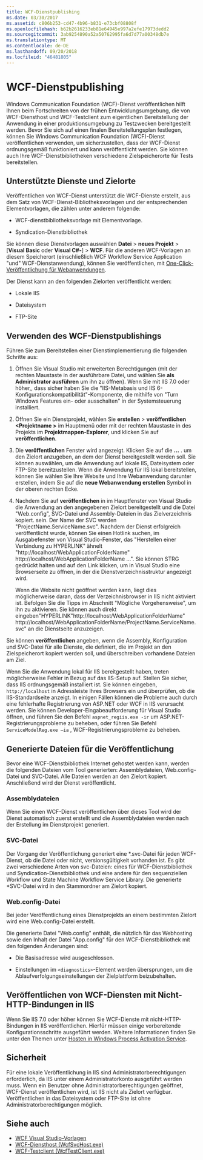 ```yaml
---
title: WCF-Dienstpublishing
ms.date: 03/30/2017
ms.assetid: c806b253-cd47-4b96-b831-e73cbf08808f
ms.openlocfilehash: b62b2616233eb81e64945e997a2efe17973dedd2
ms.sourcegitcommit: 3ab9254890a52a50762995fa6d7d77a00348db7e
ms.translationtype: MT
ms.contentlocale: de-DE
ms.lasthandoff: 09/20/2018
ms.locfileid: "46481805"
---
```

# <a name="wcf-service-publishing"></a>WCF-Dienstpublishing

Windows Communication Foundation (WCF)-Dienst veröffentlichen hilft Ihnen beim Fortschreiten von der frühen Entwicklungsumgebung, die von WCF-Diensthost und WCF-Testclient zum eigentlichen Bereitstellung der Anwendung in einer produktionsumgebung zu Testzwecken bereitgestellt werden. Bevor Sie sich auf einen finalen Bereitstellungsplan festlegen, können Sie Windows Communication Foundation (WCF)-Dienst veröffentlichen verwenden, um sicherzustellen, dass der WCF-Dienst ordnungsgemäß funktioniert und kann veröffentlicht werden. Sie können auch Ihre WCF-Dienstbibliotheken verschiedene Zielspeicherorte für Tests bereitstellen.

## <a name="supported-services-and-target-locations"></a>Unterstützte Dienste und Zielorte

Veröffentlichen von WCF-Dienst unterstützt die WCF-Dienste erstellt, aus dem Satz von WCF-Dienst-Bibliotheksvorlagen und der entsprechenden Elementvorlagen, die zählen unter anderem folgende:

-   WCF-dienstbibliotheksvorlage mit Elementvorlage.

-   Syndication-Dienstbibliothek

Sie können diese Dienstvorlagen auswählen **Datei** > **neues Projekt** > [**Visual Basic** oder **Visual C#-**] > **WCF**. Für die anderen WCF-Vorlagen an diesem Speicherort (einschließlich WCF Workflow Service Application "und" WCF-Dienstanwendung), können Sie veröffentlichen, mit [One-Click-Veröffentlichung für Webanwendungen](https://msdn.microsoft.com/library/dd465337\(v=vs.110\).aspx).

Der Dienst kann an den folgenden Zielorten veröffentlicht werden:

-   Lokale IIS

-   Dateisystem

-   FTP-Site

## <a name="using-wcf-service-publishing"></a>Verwenden des WCF-Dienstpublishings

Führen Sie zum Bereitstellen einer Dienstimplementierung die folgenden Schritte aus:

1.  Öffnen Sie Visual Studio mit erweiterten Berechtigungen (mit der rechten Maustaste in der ausführbare Datei, und wählen Sie **als Administrator ausführen** um ihn zu öffnen).  Wenn Sie mit IIS 7.0 oder höher,, dass sicher haben Sie die "IIS-Metabasis und IIS 6-Konfigurationskompatibilität"-Komponente, die mithilfe von "Turn Windows Features ein- oder ausschalten" in der Systemsteuerung installiert.

2.  Öffnen Sie ein Dienstprojekt, wählen Sie **erstellen** > **veröffentlichen \<Projektname >** im Hauptmenü oder mit der rechten Maustaste in des Projekts im **Projektmappen-Explorer**, und klicken Sie auf **veröffentlichen**.

3.  Die **veröffentlichen** Fenster wird angezeigt. Klicken Sie auf die **...** . um den Zielort anzugeben, an dem der Dienst bereitgestellt werden soll. Sie können auswählen, um die Anwendung auf lokale IIS, Dateisystem oder FTP-Site bereitzustellen. Wenn die Anwendung für IIS lokal bereitstellen, können Sie wählen Sie Ihre Website und Ihre Webanwendung darunter erstellen, indem Sie auf die **neue Webanwendung erstellen** Symbol in der oberen rechten Ecke.

4.  Nachdem Sie auf **veröffentlichen** in im Hauptfenster von Visual Studio die Anwendung an den angegebenen Zielort bereitgestellt und die Datei "Web.config", SVC-Datei und Assembly-Dateien in das Zielverzeichnis kopiert. sein. Der Name der SVC werden "ProjectName.ServiceName.svc". Nachdem der Dienst erfolgreich veröffentlicht wurde, können Sie einen Hotlink suchen, im Ausgabefenster von Visual Studio-Fenster, das "Herstellen einer Verbindung zu HYPERLINK" ähnelt "http://localhost/WebApplicationFolderName" http://localhost/WebApplicationFolderName ...". Sie können STRG gedrückt halten und auf den Link klicken, um in Visual Studio eine Browserseite zu öffnen, in der die Dienstverzeichnisstruktur angezeigt wird.

     Wenn die Website nicht geöffnet werden kann, liegt dies möglicherweise daran, dass der Verzeichnisbrowser in IIS nicht aktiviert ist. Befolgen Sie die Tipps im Abschnitt "Mögliche Vorgehensweise", um ihn zu aktivieren. Sie können auch direkt eingeben"HYPERLINK"http://localhost/WebApplicationFolderName" http://localhost/WebApplicationFolderName/ProjectName.ServiceName.svc" an die Dienstseite anzuzeigen.

Sie können **veröffentlichen** angeben, wenn die Assembly, Konfiguration und SVC-Datei für alle Dienste, die definiert, die im Projekt an den Zielspeicherort kopiert werden soll, und überschreiben vorhandene Dateien am Ziel.

Wenn Sie die Anwendung lokal für IIS bereitgestellt haben, treten möglicherweise Fehler in Bezug auf das IIS-Setup auf. Stellen Sie sicher, dass IIS ordnungsgemäß installiert ist. Sie können eingeben, `http://localhost` in Adressleiste Ihres Browsers ein und überprüfen, ob die IIS-Standardseite anzeigt. In einigen Fällen können die Probleme auch durch eine fehlerhafte Registrierung von ASP.NET oder WCF in IIS verursacht werden. Sie können Developer-Eingabeaufforderung für Visual Studio öffnen, und führen Sie den Befehl `aspnet_regiis.exe -ir` um ASP.NET-Registrierungsprobleme zu beheben, oder führen Sie Befehl `ServiceModelReg.exe –ia` , WCF-Registrierungsprobleme zu beheben.

## <a name="files-generated-for-publishing"></a>Generierte Dateien für die Veröffentlichung
 Bevor eine WCF-Dienstbibliothek Internet gehostet werden kann, werden die folgenden Dateien vom Tool generierten: Assemblydateien, Web.config-Datei und SVC-Datei. Alle Dateien werden an den Zielort kopiert. Anschließend wird der Dienst veröffentlicht.

### <a name="assembly-files"></a>Assemblydateien
 Wenn Sie einen WCF-Dienst veröffentlichen über dieses Tool wird der Dienst automatisch zuerst erstellt und die Assemblydateien werden nach der Erstellung im Dienstprojekt generiert.

### <a name="svc-file"></a>SVC-Datei
 Der Vorgang der Veröffentlichung generiert eine *.svc-Datei für jeden WCF-Dienst, ob die Datei oder nicht, versionsgültigkeit vorhanden ist. Es gibt zwei verschiedene Arten von svc-Dateien: eines für WCF-Dienstbibliothek und Syndication-Dienstbibliothek und eine andere für den sequenziellen Workflow und State Machine Workflow Service Library. Die generierte \*SVC-Datei wird in den Stammordner am Zielort kopiert.

### <a name="webconfig-file"></a>Web.config-Datei
 Bei jeder Veröffentlichung eines Dienstprojekts an einem bestimmten Zielort wird eine Web.config-Datei erstellt.

 Die generierte Datei "Web.config" enthält, die nützlich für das Webhosting sowie den Inhalt der Datei "App.config" für den WCF-Dienstbibliothek mit den folgenden Änderungen sind:

-   Die Basisadresse wird ausgeschlossen.

-   Einstellungen im `<diagnostics>`-Element werden übersprungen, um die Ablaufverfolgungseinstellungen der Zielplattform beizubehalten.

## <a name="publishing-wcf-services-with-non-http-bindings-to-iis"></a>Veröffentlichen von WCF-Diensten mit Nicht-HTTP-Bindungen in IIS
 Wenn Sie IIS 7.0 oder höher können Sie WCF-Dienste mit nicht-HTTP-Bindungen in IIS veröffentlichen. Hierfür müssen einige vorbereitende Konfigurationsschritte ausgeführt werden. Weitere Informationen finden Sie unter den Themen unter [Hosten in Windows Process Activation Service](../../../docs/framework/wcf/feature-details/hosting-in-windows-process-activation-service.md).

## <a name="security"></a>Sicherheit
 Für eine lokale Veröffentlichung in IIS sind Administratorberechtigungen erforderlich, da IIS unter einem Administratorkonto ausgeführt werden muss. Wenn ein Benutzer ohne Administratorberechtigungen geöffnet, WCF-Dienst veröffentlichen wird, ist IIS nicht als Zielort verfügbar. Veröffentlichen in das Dateisystem oder FTP-Site ist ohne Administratorberechtigungen möglich.

## <a name="see-also"></a>Siehe auch

- [WCF Visual Studio-Vorlagen](../../../docs/framework/wcf/wcf-vs-templates.md)
- [WCF-Diensthost (WcfSvcHost.exe)](../../../docs/framework/wcf/wcf-service-host-wcfsvchost-exe.md)
- [WCF-Testclient (WcfTestClient.exe)](../../../docs/framework/wcf/wcf-test-client-wcftestclient-exe.md)